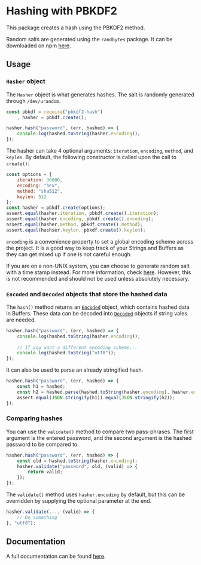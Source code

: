 # Hashing with PBKDF2
This package creates a hash using the PBKDF2 method. 

Random salts are generated using the `randbytes` package. It can be downloaded on npm [here](https://www.npmjs.com/package/randbytes).

## Usage
### `Hasher` object
The `Hasher` object is what generates hashes. The salt is randomly generated through `/dev/urandom`.

```javascript
const pbkdf = require("pbkdf2-hash")
    , hasher = pbkdf.create();

hasher.hash("password", (err, hashed) => {
    console.log(hashed.toString(hasher.encoding));
});
```

The hasher can take 4 optional arguments: `iteration`, `encoding`, `method`, and `keylen`. By default, the following constructor is called upon the call to `create()`:

```javascript
const options = {
    iteration: 30000,
    encoding: "hex",
    method: "sha512",
    keylen: 512
};
const hasher = pbkdf.create(options);
assert.equal(hasher.iteration, pbkdf.create().iteration);
assert.equal(hasher.encoding, pbkdf.create().encoding);
assert.equal(hasher.method, pbkdf.create().method);
assert.equal(hashser.keylen, pbkdf.create().keylen);
```

`encoding` is a convenience property to set a global encoding scheme across the project. It is a good way to keep track of your Strings and Buffers as they can get mixed up if one is not careful enough.

If you are on a non-UNIX system, you can choose to generate random salt with a time stamp instead. For more information, check [here](https://tylerhslee.github.io/pbkdf2-hash/Hasher.html#hash_anchor). However, this is not recommended and should not be used unless absolutely necessary.

### `Encoded` and `Decoded` objects that store the hashed data
The `hash()` method returns an [`Encoded`](https://tylerhslee.github.io/pbkdf2-hash/Encoded.html) object, which contains hashed data in Buffers. These data can be decoded into [`Decoded`](https://tylerhslee.github.io/pbkdf2-hash/Hasher.html) objects if string vales are needed.

```javascript
hasher.hash("password", (err, hashed) => {
    console.log(hashed.toString(hasher.encoding));
    
    // If you want a different encoding scheme...
    console.log(hashed.toString("utf8"));
});
```

It can also be used to parse an already stringified hash.
```javascript
hasher.hash("password", (err, hashed) => {
    const h1 = hashed;
    const h2 = hashed.parse(hashed.toString(hasher.encoding), hasher.encoding);
    assert.equal(JSON.stringify(h1)).equal(JSON.stringify(h2));
});
```

### Comparing hashes
You can use the `validate()` method to compare two pass-phrases. The first argument is the entered password, and the second argument is the hashed password to be compared to.

```javascript
hasher.hash("password", (err, hashed) => {
    const old = hashed.toString(hasher.encoding);
    hasher.validate("password", old, (valid) => {
        return valid;
    });
});
```

The `validate()` method uses `hasher.encoding` by default, but this can be overridden by supplying the optional parameter at the end.

```javascript
hasher.validate(..., (valid) => {
    // Do something
}, "utf8");
```

## Documentation
A full documentation can be found [here](https://tylerhslee.github.io/pbkdf2-hash/index.html).
